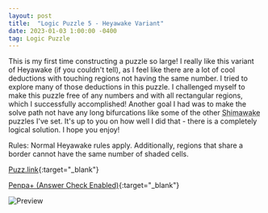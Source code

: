 ```yaml
---
layout: post
title:  "Logic Puzzle 5 - Heyawake Variant"
date: 2023-01-03 1:00:00 -0400
tag: Logic Puzzle
---
```

This is my first time constructing a puzzle so large! I really like this variant of Heyawake (if you couldn't tell), as I feel like there are a lot of cool deductions with touching regions not having the same number. I tried to explore many of those deductions in this puzzle. I challenged myself to make this puzzle free of any numbers and with all rectangular regions, which I successfully accomplished! Another goal I had was to make the solve path not have any long bifurcations like some of the other <abbr title="What I call the variant, a Heyawake + Shimaguni portmanteau">Shimawake</abbr> puzzles I've set. It's up to you on how well I did that - there is a completely logical solution. I hope you enjoy!

Rules: Normal Heyawake rules apply. Additionally, regions that share a border cannot have the same number of shaded cells.

[Puzz.link](https://puzz.link/p?heyawake/v:/25/25/dc618qocii5p0kkbm192ndoi59bi1ain40o5ea9gb4kp2e99isp8b5pigngjp9117ii38ma46nck8de9dgqspd9rpiqrnj7h7e6f2escr4t8pm9ahha2ig0k003v0v3vvv01o00vofv007ofvs0000vv11v007g0vvo1g1s7vu00006vsfvvs04003vrvv0f000scs3v3g3vv1t000s0s7vs3s0001s3u060413o1svsvvv0zzzzzzq){:target="_blank"}

[Penpa+ (Answer Check Enabled)](https://tinyurl.com/2lp2wyod){:target="_blank"}

![Preview](https://puzz.link/pv?frame=5&heyawake/v:/25/25/dc618qocii5p0kkbm192ndoi59bi1ain40o5ea9gb4kp2e99isp8b5pigngjp9117ii38ma46nck8de9dgqspd9rpiqrnj7h7e6f2escr4t8pm9ahha2ig0k003v0v3vvv01o00vofv007ofvs0000vv11v007g0vvo1g1s7vu00006vsfvvs04003vrvv0f000scs3v3g3vv1t000s0s7vs3s0001s3u060413o1svsvvv0zzzzzzq)